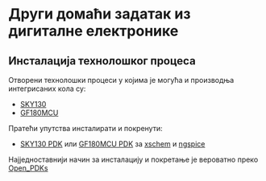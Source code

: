 # Други домаћи задатак из дигиталне електронике

## Инсталација технолошког процеса

Отворени технолошки процеси у којима је могућа и производња интегрисаних кола су:
* [SKY130](https://github.com/google/skywater-pdk)
* [GF180MCU](https://github.com/google/gf180mcu-pdk)

Пратећи упутства инсталирати и покренути:
* [SKY130 PDK](https://github.com/StefanSchippers/xschem_sky130) или [GF180MCU PDK](https://github.com/google/globalfoundries-pdk-libs-gf180mcu_fd_pr) за [xschem](https://xschem.sourceforge.io) и [ngspice](https://ngspice.sourceforge.io)

Најједноставнији начин за инсталацију и покретање је вероватно преко [Open_PDKs](http://www.opencircuitdesign.com/open_pdks)
